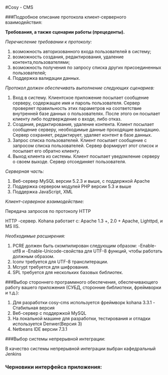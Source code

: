 #Cosy - CMS 



###Подробное описание протокола клиент-серверного взаимодействия:

**Требования, а также сценарии работы (прецеденты).**


*Перечисление требовании к протоколу:*

1. возможность авторизованного входа пользователей в систему; 
2. возможность создания, редактирования, удаление контента,пользователями; 
3. возможность получения по запросу списка других присоединенных пользователей;
4. Поддержка валидации данных.


*Протокол должен обеспечивать выполнение следующих сценариев:*

1. Вход в систему. Клиентское приложение посылает сообщение серверу, содержащее
имя и пароль пользователя. Сервер проверяет правильность этих параметров на
соответствие внутренней базе данных о пользователях. После этого он посылает
клиенту либо подтверждение о входе, либо отказ. 
2. Создания, редактирования, удаление контента. Клиент посылает сообщение серверу, 
необходимые данные проходящие валидацию. Сервер сохраняет, редактирует, удаляет контент в базе данных. 
3. Запрос списка пользователей. Клиент посылает сообщение с запросом списка
пользователей. Сервер формирует этот список и посылает его обратно клиенту. 
4. Выход клиента из системы. Клиент посылает уведомление серверу о своем выходе. 
Сервер отсоединяет пользователя. 

*Серверная часть:*

1. Веб-сервер MySQL версии 5.2.3 и выше, с поддержкой Apache
2. Поддержка сервером модулей PHP версии 5.3 и выше
3. Поддержка JavaScript, XML

*Клиент-серверное взаимодействие:*

Передача запросов по протоколу HTTP 
 
 HTTP -сервер. Kohana работает с: Apache 1.3 +, 2.0 + Apache, Lighttpd, и MS IIS.

*Необходимые расширения:*

1. PCRE должен быть скомпилирован следующим образом: -Enable-utf8 и -Enable-Unicode-свойства для UTF-8 функций, чтобы работать должным образом.
2. Iconv требуется для UTF-8 транслитерации.
3. Mcrypt требуется для шифрования.
4. SPL требуется для нескольких базовых библиотек.


###Выбор стороннего программного обеспечения, обеспечивающего работу вашего приложения (СУБД, сторонние библиотеки, фреймворки и т.д.):

1. Для разработки cosy-cms используется фреймворк kohana 3.3.1 - Стабильная версия
2. Веб-сервер с поддержкой MySQL
3. На локальной машине для разработки, тестирования и отладки используется Denwer(Версия 3)
4. Netbeans IDE версии 7.3.1

###Выбор системы непрерывной интеграции:

В качество системы непрерывной интеграции выбран кафедральный Jenkins


### Черновики интерфейса приложения:

